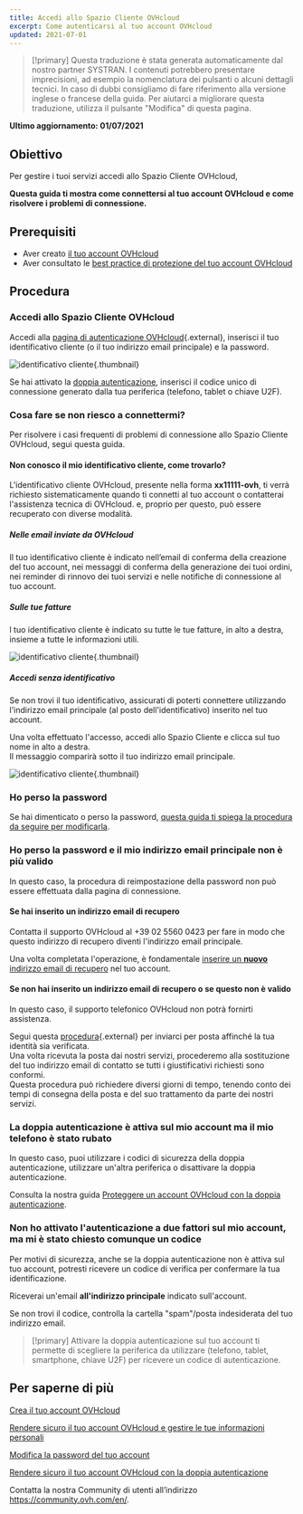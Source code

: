 ```yaml
---
title: Accedi allo Spazio Cliente OVHcloud
excerpt: Come autenticarsi al tuo account OVHcloud
updated: 2021-07-01
---
```


> [!primary]
> Questa traduzione è stata generata automaticamente dal nostro partner SYSTRAN. I contenuti potrebbero presentare imprecisioni, ad esempio la nomenclatura dei pulsanti o alcuni dettagli tecnici. In caso di dubbi consigliamo di fare riferimento alla versione inglese o francese della guida. Per aiutarci a migliorare questa traduzione, utilizza il pulsante "Modifica" di questa pagina.
>

**Ultimo aggiornamento: 01/07/2021**

## Obiettivo

Per gestire i tuoi servizi accedi allo Spazio Cliente OVHcloud,

**Questa guida ti mostra come connettersi al tuo account OVHcloud e come risolvere i problemi di connessione.**

## Prerequisiti

- Aver creato [il tuo account OVHcloud](/pages/account/customer/ovhcloud-account-creation)
- Aver consultato le [best practice di protezione del tuo account OVHcloud](/pages/account/customer/all_about_username)

## Procedura

### Accedi allo Spazio Cliente OVHcloud

Accedi alla [pagina di autenticazione OVHcloud](https://www.ovh.com/auth/?action=gotomanager&from=https://www.ovh.it/&ovhSubsidiary=it){.external}, inserisci il tuo identificativo cliente (o il tuo indirizzo email principale) e la password.

![identificativo cliente](images/log-in.png){.thumbnail}

Se hai attivato la [doppia autenticazione](/pages/account/customer/secure-ovhcloud-account-with-2fa), inserisci il codice unico di connessione generato dalla tua periferica (telefono, tablet o chiave U2F).

### Cosa fare se non riesco a connettermi? <a name="login-failure"></a>

Per risolvere i casi frequenti di problemi di connessione allo Spazio Cliente OVHcloud, segui questa guida.

#### Non conosco il mio identificativo cliente, come trovarlo?

L'identificativo cliente OVHcloud, presente nella forma **xx11111-ovh**, ti verrà richiesto sistematicamente quando ti connetti al tuo account o contatterai l'assistenza tecnica di OVHcloud. e, proprio per questo, può essere recuperato con diverse modalità.

##### **Nelle email inviate da OVHcloud**

Il tuo identificativo cliente è indicato nell’email di conferma della creazione del tuo account, nei messaggi di conferma della generazione dei tuoi ordini, nei reminder di rinnovo dei tuoi servizi e nelle notifiche di connessione al tuo account.

##### **Sulle tue fatture**

l tuo identificativo cliente è indicato su tutte le tue fatture, in alto a destra, insieme a tutte le informazioni utili.

![identificativo cliente](images/nichandle01b.png){.thumbnail}

##### **Accedi senza identificativo**

Se non trovi il tuo identificativo, assicurati di poterti connettere utilizzando l'indirizzo email principale (al posto dell'identificativo) inserito nel tuo account.

Una volta effettuato l'accesso, accedi allo Spazio Cliente e clicca sul tuo nome in alto a destra.
<br>Il messaggio comparirà sotto il tuo indirizzo email principale.

![identificativo cliente](images/nic-handle.png){.thumbnail}

### Ho perso la password

Se hai dimenticato o perso la password, [questa guida ti spiega la procedura da seguire per modificarla](/pages/account/customer/manage-ovh-password#se-non-ricordi-piu-la-password).

### Ho perso la password e il mio indirizzo email principale non è più valido

In questo caso, la procedura di reimpostazione della password non può essere effettuata dalla pagina di connessione.

#### Se hai inserito un indirizzo email di recupero

Contatta il supporto OVHcloud al +39 02 5560 0423 per fare in modo che questo indirizzo di recupero diventi l'indirizzo email principale.

Una volta completata l'operazione, è fondamentale [inserire un **nuovo** indirizzo email di recupero](/pages/account/customer/all_about_username#backup-email) nel tuo account.

#### Se non hai inserito un indirizzo email di recupero o se questo non è valido

In questo caso, il supporto telefonico OVHcloud non potrà fornirti assistenza.

Segui questa [procedura](https://www.ovh.it/cgi-bin/it/procedure/procedureChangeEmail.cgi){.external} per inviarci per posta affinché la tua identità sia verificata.
<br>Una volta ricevuta la posta dai nostri servizi, procederemo alla sostituzione del tuo indirizzo email di contatto se tutti i giustificativi richiesti sono conformi.
<br>Questa procedura può richiedere diversi giorni di tempo, tenendo conto dei tempi di consegna della posta e del suo trattamento da parte dei nostri servizi.

### La doppia autenticazione è attiva sul mio account ma il mio telefono è stato rubato

In questo caso, puoi utilizzare i codici di sicurezza della doppia autenticazione, utilizzare un'altra periferica o disattivare la doppia autenticazione.

Consulta la nostra guida [Proteggere un account OVHcloud con la doppia autenticazione](/pages/account/customer/secure-ovhcloud-account-with-2fa#che-fare-se-uno-dei-miei-dispositivi-e-stato-smarrito-o-ha-smesso-di-funzionare).

### Non ho attivato l'autenticazione a due fattori sul mio account, ma mi è stato chiesto comunque un codice

Per motivi di sicurezza, anche se la doppia autenticazione non è attiva sul tuo account, potresti ricevere un codice di verifica per confermare la tua identificazione.

Riceverai un'email **all'indirizzo principale** indicato sull'account.

Se non trovi il codice, controlla la cartella "spam"/posta indesiderata del tuo indirizzo email.

> [!primary]
> Attivare la doppia autenticazione sul tuo account ti permette di scegliere la periferica da utilizzare (telefono, tablet, smartphone, chiave U2F) per ricevere un codice di autenticazione.
>

## Per saperne di più

[Crea il tuo account OVHcloud](/pages/account/customer/ovhcloud-account-creation)

[Rendere sicuro il tuo account OVHcloud e gestire le tue informazioni personali](/pages/account/customer/all_about_username)

[Modifica la password del tuo account](/pages/account/customer/manage-ovh-password)

[Rendere sicuro il tuo account OVHcloud con la doppia autenticazione](/pages/account/customer/secure-ovhcloud-account-with-2fa)

Contatta la nostra Community di utenti all’indirizzo <https://community.ovh.com/en/>.
